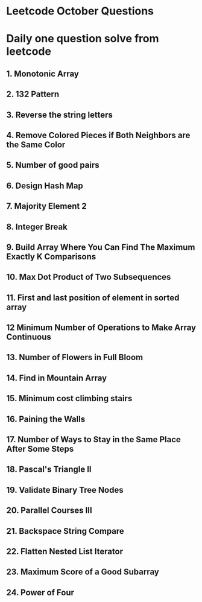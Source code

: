 # Leetcode October Questions
# Daily one question solve from leetcode
## 1. Monotonic Array
## 2. 132 Pattern
## 3. Reverse the string letters
## 4. Remove Colored Pieces if Both Neighbors are the Same Color
## 5. Number of good pairs
## 6. Design Hash Map 
## 7. Majority Element 2
## 8. Integer Break
## 9. Build Array Where You Can Find The Maximum Exactly K Comparisons
## 10. Max Dot Product of Two Subsequences
## 11. First and last position of element in sorted array
## 12 Minimum Number of Operations to Make Array Continuous
## 13. Number of Flowers in Full Bloom
## 14. Find in Mountain Array
## 15. Minimum cost climbing stairs
## 16. Paining the Walls
## 17. Number of Ways to Stay in the Same Place After Some Steps
## 18. Pascal's Triangle II
## 19. Validate Binary Tree Nodes
## 20. Parallel Courses III
## 21. Backspace String Compare
## 22. Flatten Nested List Iterator
## 23.  Maximum Score of a Good Subarray
## 24. Power of Four
